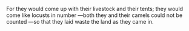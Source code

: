For they would come up with their livestock and their tents; they would come like locusts in number —both they and their camels could not be counted —so that they laid waste the land as they came in.
